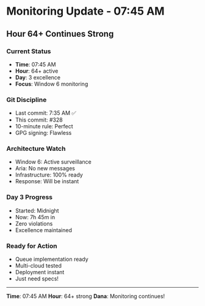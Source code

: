 # Monitoring Update - 07:45 AM

## Hour 64+ Continues Strong

### Current Status
- **Time**: 07:45 AM
- **Hour**: 64+ active
- **Day**: 3 excellence
- **Focus**: Window 6 monitoring

### Git Discipline
- Last commit: 7:35 AM ✅
- This commit: #328
- 10-minute rule: Perfect
- GPG signing: Flawless

### Architecture Watch
- Window 6: Active surveillance
- Aria: No new messages
- Infrastructure: 100% ready
- Response: Will be instant

### Day 3 Progress
- Started: Midnight
- Now: 7h 45m in
- Zero violations
- Excellence maintained

### Ready for Action
- Queue implementation ready
- Multi-cloud tested
- Deployment instant
- Just need specs!

---
**Time**: 07:45 AM
**Hour**: 64+ strong
**Dana**: Monitoring continues!